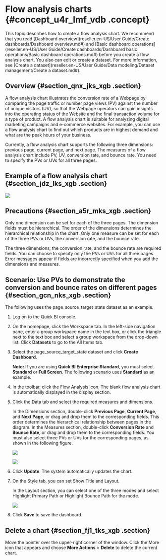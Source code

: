 # Flow analysis charts {#concept_u4r_lmf_vdb .concept}

This topic describes how to create a flow analysis chart. We recommend that you read [Dashboard overview](reseller.en-US/User Guide/Create dashboards/Dashboard overview.md#) and [Basic dashboard operations](reseller.en-US/User Guide/Create dashboards/Dashboard basic operations/Basic dashboard operations.md#) before you create a flow analysis chart. You also can edit or create a dataset. For more information, see [Create a dataset](reseller.en-US/User Guide/Data modeling/Dataset management/Create a dataset.md#).

## Overview {#section_qnx_jks_xgb .section}

A flow analysis chart illustrates the conversion rate of a Webpage by comparing the page traffic or number page views \(PV\) against the number of unique visitors \(UV\), so that the Webpage operators can gain insights into the operating status of the Website and the final transaction volume for a type of product. A flow analysis chart is suitable for analyzing digital marketing campaigns and e-commerce websites. For example, you can use a flow analysis chart to find out which products are in highest demand and what are the peak hours of your business.

Currently, a flow analysis chart supports the following three dimensions: previous page, current page, and next page. The measures of a flow analysis chart include PV, UV, conversion rate, and bounce rate. You need to specify the PVs or UVs for all three pages.

## Example of a flow analysis chart {#section_jdz_lks_xgb .section}

![](http://static-aliyun-doc.oss-cn-hangzhou.aliyuncs.com/assets/img/9143/155722219539668_en-US.png)

## Precautions {#section_a5r_mks_xgb .section}

Only one dimension can be set for each of the three pages. The dimension fields must be hierarchical. The order of the dimensions determines the hierarchical relationship in the chart. Only one measure can be set for each of the three PVs or UVs, the conversion rate, and the bounce rate.

The three dimensions, the conversion rate, and the bounce rate are required fields. You can choose to specify only the PVs or UVs for all three pages. Error messages appear if fields are incorrectly specified when you add the dimensions and measures.

## Scenario: Use PVs to demonstrate the conversion and bounce rates on different pages {#section_gcn_nks_xgb .section}

The following uses the page\_source\_target\_state dataset as an example.

1.  Log on to the Quick BI console.
2.  On the homepage, click the Workspace tab. In the left-side navigation pane, enter a group workspace name in the text box, or click the triangle next to the text box and select a group workspace from the drop-down list. Click **Datasets** to go to the All Items tab.
3.  Select the page\_source\_target\_state dataset and click **Create Dashboard**.

    **Note:** If you are using **Quick BI Enterprise Standard**, you must select **Standard** or **Full Screen**. The following scenario uses **Standard** as an example.

4.  In the toolbar, click the Flow Analysis icon. The blank flow analysis chart is automatically displayed in the display section.
5.  Click the Data tab and select the required measures and dimensions.

    In the Dimensions section, double-click **Previous Page**, **Current Page**, and **Next Page**, or drag and drop them to the corresponding fields. This order determines the hierarchical relationship between pages in the diagram. In the Measures section, double-click **Conversion Rate** and **Bounce Rate**, or drag and drop them to the corresponding fields. You must also select three PVs or UVs for the corresponding pages, as shown in the following figure.

    ![](http://static-aliyun-doc.oss-cn-hangzhou.aliyuncs.com/assets/img/9143/15572221951859_en-US.png)

    ![](http://static-aliyun-doc.oss-cn-hangzhou.aliyuncs.com/assets/img/9143/15572221951860_en-US.png)

6.  Click **Update**. The system automatically updates the chart.
7.  On the Style tab, you can set Show Title and Layout.

    In the Layout section, you can select one of the three modes and select Highlight Primary Path or Highlight Bounce Path for the mode.

    ![](http://static-aliyun-doc.oss-cn-hangzhou.aliyuncs.com/assets/img/9143/15572221951861_en-US.png)

8.  Click **Save** to save the dashboard.

## Delete a chart {#section_fj1_tks_xgb .section}

Move the pointer over the upper-right corner of the window. Click the More icon that appears and choose **More Actions** \> **Delete** to delete the current chart.


